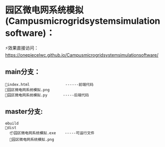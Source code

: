 # 园区微电网系统模拟(Campusmicrogridsystemsimulationsoftware)：

  ⚡️效果直接访问：https://onepiecelwc.github.io/Campusmicrogridsystemsimulationsoftware/
  
  ## main分支：
    🎈index.html                ------前端代码
    🤖园区微电网系统模拟.png
    🌈园区微电网系统模拟.py       -----后端代码
 ##  master分支:
    ⚙️build
    🦊dist
      📦园区微电网系统模拟.exe    -----可运行文件
      💎园区微电网系统模拟.png
